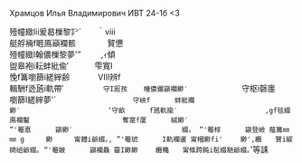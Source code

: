 Храмцов Илья Владимирович ИВТ 24-1б <3


  殪幢緻Iii爰曷樔黎㌢´　　｀ⅷ   
  艇艀裲f睚鳫巓襴骸　　　　贒憊   
  殪幢緻I翰儂樔黎夢'”　 　 ,ｨ傾   
  盥皋袍i耘蚌紕偸′　　　 雫寬I     
  悗f篝嚠篩i縒縡齢　　 　 Ⅷ辨f   
  輯駲f迯瓲i軌帶′　　　　　`守I厖孩   
  幢儂儼巓襴緲′　 　 　 　 　 `守枢i磬廛     
  嚠篩I縒縡夢'´　　　 　 　 　 　 　 `守峽f     
  蚌紕襴緲′　　　　　　　　　　　　　‘守畝     
  f瓲軌揄′　　　　　　　　　　　　　,gf毯綴     
  鳫襴鑿　　　　　　　　　　 　 　 奪寔f厦     
  絨緲′　　　　　　 　 　 　 　　　　 　 ”'罨悳     
  巓緲′　　　　　　 　 　 　 　 　 　 綴〟 ”'罨椁     
  巓登嶮 薤篝㎜㎜ g　 　 緲　 　 甯體i爺綴｡, ”'罨琥     
  I軌襴暹 甯幗緲fi'　　 緲',纜　　贒i綟碕碚爺綴｡ ”'罨皴     
  巓襴驫 霤I緲緲　　 纜穐　　甯絛跨飩i髢綴馳爺綴｡`'等誄     
